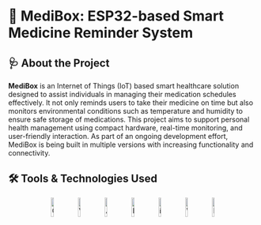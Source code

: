 # 💊 MediBox: ESP32-based Smart Medicine Reminder System

## 🩺 About the Project

**MediBox** is an Internet of Things (IoT) based smart healthcare solution designed to assist individuals in managing their medication schedules effectively. It not only reminds users to take their medicine on time but also monitors environmental conditions such as temperature and humidity to ensure safe storage of medications. This project aims to support personal health management using compact hardware, real-time monitoring, and user-friendly interaction. As part of an ongoing development effort, MediBox is being built in multiple versions with increasing functionality and connectivity.


## 🛠 Tools & Technologies Used

<p align="center">
  
   <!-- C++ -->
  <img src="https://cdn.jsdelivr.net/gh/devicons/devicon/icons/cplusplus/cplusplus-original.svg" alt="C++" width="10%" />


  <!-- VS Code -->
  <img src="https://cdn.jsdelivr.net/gh/devicons/devicon/icons/vscode/vscode-original.svg" alt="VS Code" width="10%" />

   <!-- Arduino -->
  <img src="https://cdn.jsdelivr.net/gh/devicons/devicon/icons/arduino/arduino-original.svg" alt="Arduino" width="10%" />

  <!-- Node-RED -->
  <img src="https://nodered.org/about/resources/media/node-red-icon.png" alt="Node-RED" width="10%" />

<!-- Javascript -->
  <img src="https://github.com/user-attachments/assets/281b43fa-78e9-406d-b548-2ad306e78ab5" alt="images (1)" width="10%" />






  <!-- Wokwi (Rehosted image) -->
  <img src="https://github.com/user-attachments/assets/8434207a-5fdb-45a9-81ab-56f947724a78" alt="Wokwi" width="10%" />

   <img src="https://github.com/user-attachments/assets/e495c4ea-5b44-4252-9519-67ee4fc93747" alt="hivemq" width="10%" />


</p>










